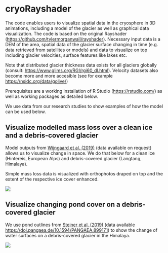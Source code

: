 # cryoRayshader

The code enables users to visualize spatial data in the cryosphere in 3D animations, including a model of the glacier as well as graphical data visualization. The code is based on the original Rayshader (https://github.com/tylermorganwall/rayshader).
Necessary input data is a DEM of the area, spatial data of the glacier surface changing in time (e.g. data retrieved from satellites or models) and data to visualize on top including glacier velocities, surface features like lakes etc.

Note that distributed glacier thickness data exists for all glaciers globally (consult: https://www.glims.org/RGI/rgi60_dl.html). 
Velocity datasets also become more and more accesible (see for example https://nsidc.org/data/golive/)

Prerequisites are a working installation of R Studio (https://rstudio.com/) as well as working packages as detailed below.

We use data from our research studies to show examples of how the model can be used below.

Visualize modelled mass loss over a clean ice and a debris-covered glacier
------
Model outputs from [Wijngaard et al. (2019)](https://www.frontiersin.org/articles/10.3389/feart.2019.00143/full) (data available on request) allows us to visualize change in space. We do that below for a clean ice (Hintereis, European Alps) and debris-covered glacier (Langtang, Himalaya).

Simple mass loss data is visualized with orthophotos draped on top and the extent of the respective ice cover enhanced.

![](https://github.com/fidelsteiner/cryoRayshader/blob/master/exampleViz/double_example.gif)

Visualize changing pond cover on a debris-covered glacier
------
We use pond outlines from [Steiner et al. (2019)](https://www.cambridge.org/core/journals/journal-of-glaciology/article/supraglacial-ice-cliffs-and-ponds-on-debriscovered-glaciers-spatiotemporal-distribution-and-characteristics/BEE84C3FF7F8BE25709171E8AE3BED5A) (data available https://doi.pangaea.de/10.1594/PANGAEA.899171) to show the change of water surfaces on a debris-covered glacier in the Himalaya.

![](https://github.com/fidelsteiner/cryoRayshader/blob/master/exampleViz/ponds_example.gif)


